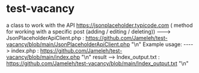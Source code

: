 # test-vacancy
a class to work with the API https://jsonplaceholder.typicode.com ( method for working with a specific post (adding / editing / deleting))  --->   JsonPlaceholderApiClient.php : https://github.com/Jameleh/test-vacancy/blob/main/JsonPlaceholderApiClient.php "\n"
Example usage: ----> index.php : https://github.com/Jameleh/test-vacancy/blob/main/index.php "\n"
 result -->  Index_output.txt : https://github.com/Jameleh/test-vacancy/blob/main/Index_output.txt "\n"


